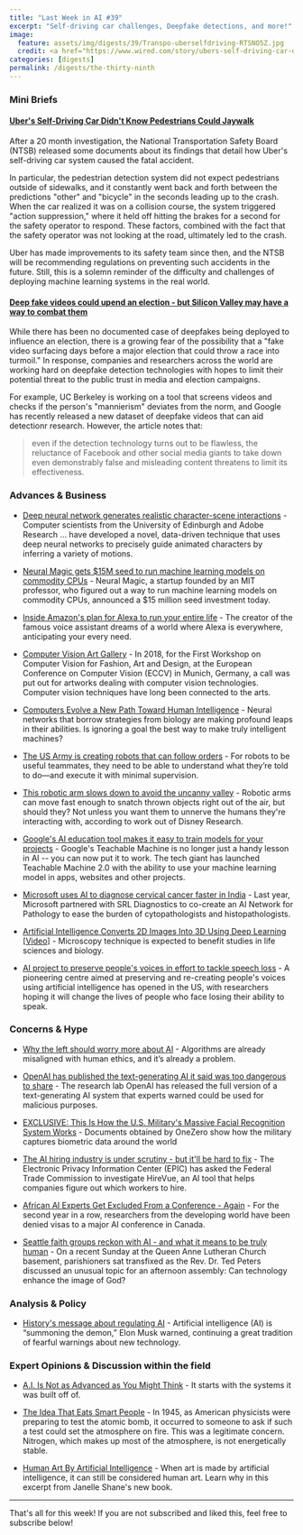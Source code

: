 ```yaml
---
title: "Last Week in AI #39"
excerpt: "Self-driving car challenges, Deepfake detections, and more!"
image: 
  feature: assets/img/digests/39/Transpo-uberselfdriving-RTSNO5Z.jpg
  credit: <a href="https://www.wired.com/story/ubers-self-driving-car-didnt-know-pedestrians-could-jaywalk/"> Aaron Josefczyk / Reuters </a>
categories: [digests]
permalink: /digests/the-thirty-ninth
---
```


### Mini Briefs

#### [Uber's Self-Driving Car Didn't Know Pedestrians Could Jaywalk](https://www.wired.com/story/ubers-self-driving-car-didnt-know-pedestrians-could-jaywalk/)

After a 20 month investigation, the National Transportation Safety Board (NTSB) released some documents about its findings that detail how Uber's self-driving car system caused the fatal accident.

In particular, the pedestrian detection system did not expect pedestrians outside of sidewalks, and it constantly went back and forth between the predictions "other" and "bicycle" in the seconds leading up to the crash.
When the car realized it was on a collision course, the system triggered "action suppression," where it held off hitting the brakes for a second for the safety operator to respond.
These factors, combined with the fact that the safety operator was not looking at the road, ultimately led to the crash.

Uber has made improvements to its safety team since then, and the NTSB will be recommending regulations on preventing such accidents in the future.
Still, this is a solemn reminder of the difficulty and challenges of deploying machine learning systems in the real world.

#### [Deep fake videos could upend an election - but Silicon Valley may have a way to combat them](https://www.latimes.com/politics/story/2019-11-05/deep-fakes-2020-election-silicon-valley-cure)

While there has been no documented case of deepfakes being deployed to influence an election, there is a growing fear of the possibility that a "fake video surfacing days before a major election that could throw a race into turmoil."
In response, companies and researchers across the world are working hard on deepfake detection technologies with hopes to limit their potential threat to the public trust in media and election campaigns.

For example, UC Berkeley is working on a tool that screens videos and checks if the person's "mannierism" deviates from the norm, and Google has recently released a new dataset of deepfake videos that can aid detectionr research.
However, the article notes that:

> even if the detection technology turns out to be flawless, the reluctance of Facebook and other social media giants to take down even demonstrably false and misleading content threatens to limit its effectiveness.

### Advances & Business

* [Deep neural network generates realistic character-scene interactions](https://www.eurekalert.org/pub_releases/2019-10/afcm-dnn102919.php) - Computer scientists from the University of Edinburgh and Adobe Research ... have developed a novel, data-driven technique that uses deep neural networks to precisely guide animated characters by inferring a variety of motions.

* [Neural Magic gets $15M seed to run machine learning models on commodity CPUs](https://techcrunch.com/2019/11/06/neural-magic-gets-15m-seed-to-run-machine-learning-models-on-commodity-cpus/) - Neural Magic, a startup founded by an MIT professor, who figured out a way to run machine learning models on commodity CPUs, announced a $15 million seed investment today.

* [Inside Amazon's plan for Alexa to run your entire life](https://www.technologyreview.com/s/614676/amazon-alexa-will-run-your-life-data-privacy/) - The creator of the famous voice assistant dreams of a world where Alexa is everywhere, anticipating your every need.

* [Computer Vision Art Gallery](https://computervisionart.com/) - In 2018, for the First Workshop on Computer Vision for Fashion, Art and Design, at the European Conference on Computer Vision (ECCV) in Munich, Germany, a call was put out for artworks dealing with computer vision technologies.  Computer vision techniques have long been connected to the arts.

* [Computers Evolve a New Path Toward Human Intelligence](https://www.quantamagazine.org/computers-evolve-a-new-path-toward-human-intelligence-20191106/) - Neural networks that borrow strategies from biology are making profound leaps in their abilities. Is ignoring a goal the best way to make truly intelligent machines?

* [The US Army is creating robots that can follow orders](https://www.technologyreview.com/s/614686/the-us-army-is-creating-robots-that-can-follow-ordersand-ask-if-they-dont-understand/) - For robots to be useful teammates, they need to be able to understand what they’re told to do—and execute it with minimal supervision.

* [This robotic arm slows down to avoid the uncanny valley](https://techcrunch.com/2019/11/07/this-robotic-arm-slows-down-to-avoid-the-uncanny-valley/) - Robotic arms can move fast enough to snatch thrown objects right out of the air, but should they? Not unless you want them to unnerve the humans they're interacting with, according to work out of Disney Research.

* [Google's AI education tool makes it easy to train models for your projects](https://www.engadget.com/2019/11/07/google-teachable-machine-2/) - Google's Teachable Machine is no longer just a handy lesson in AI -- you can now put it to work. The tech giant has launched Teachable Machine 2.0 with the ability to use your machine learning model in apps, websites and other projects.

* [Microsoft uses AI to diagnose cervical cancer faster in India](https://techcrunch.com/2019/11/09/microsoft-srl-diagnostics-cervical-cancer/) - Last year, Microsoft  partnered with SRL Diagnostics to co-create an AI Network for Pathology to ease the burden of cytopathologists and histopathologists.

* [Artificial Intelligence Converts 2D Images Into 3D Using Deep Learning [Video]](https://scitechdaily.com/artificial-intelligence-converts-2d-images-into-3d-using-deep-learning-video/) - Microscopy technique is expected to benefit studies in life sciences and biology.

* [AI project to preserve people's voices in effort to tackle speech loss](https://www.theguardian.com/technology/2019/nov/09/centre-tackle-speech-loss-preserving-voices-artificial-intelligence) - A pioneering centre aimed at preserving and re-creating people's voices using artificial intelligence has opened in the US, with researchers hoping it will change the lives of people who face losing their ability to speak.

### Concerns & Hype

* [Why the left should worry more about AI](https://www.vox.com/future-perfect/2019/11/7/20897531/artificial-intelligence-left-socialist-google-deepmind) - Algorithms are already misaligned with human ethics, and it’s already a problem.

* [OpenAI has published the text-generating AI it said was too dangerous to share](https://www.theverge.com/2019/11/7/20953040/openai-text-generation-ai-gpt-2-full-model-release-1-5b-parameters) - The research lab OpenAI has released the full version of a text-generating AI system that experts warned could be used for malicious purposes.

* [EXCLUSIVE: This Is How the U.S. Military's Massive Facial Recognition System Works](https://onezero.medium.com/exclusive-this-is-how-the-u-s-militarys-massive-facial-recognition-system-works-bb764291b96d) - Documents obtained by OneZero show how the military captures biometric data around the world

* [The AI hiring industry is under scrutiny - but it'll be hard to fix](https://www.technologyreview.com/f/614694/hirevue-ai-automated-hiring-discrimination-ftc-epic-bias/) - The Electronic Privacy Information Center (EPIC) has asked the Federal Trade Commission to investigate HireVue, an AI tool that helps companies figure out which workers to hire. 

* [African AI Experts Get Excluded From a Conference - Again](https://www.wired.com/story/african-ai-experts-get-excluded-from-a-conference-again/) - For the second year in a row, researchers from the developing world have been denied visas to a major AI conference in Canada.

* [Seattle faith groups reckon with AI - and what it means to be truly human](https://www.seattletimes.com/business/technology/seattle-faith-groups-reckon-with-ai-and-what-it-means-to-be-truly-human/) - On a recent Sunday at the Queen Anne Lutheran Church basement, parishioners sat transfixed as the Rev. Dr. Ted Peters discussed an unusual topic for an afternoon assembly: Can technology enhance the image of God?

### Analysis & Policy

* [History's message about regulating AI](https://www.brookings.edu/research/historys-message-about-regulating-ai/) - Artificial intelligence (AI) is “summoning the demon,” Elon Musk warned, continuing a great tradition of fearful warnings about new technology.

### Expert Opinions & Discussion within the field

* [A.I. Is Not as Advanced as You Might Think](https://zora.medium.com/a-i-is-not-as-advanced-as-you-might-think-97657e9eecdc) - It starts with the systems it was built off of.

* [The Idea That Eats Smart People](https://idlewords.com/talks/superintelligence.htm) - In 1945, as American physicists were preparing to test the atomic bomb, it occurred to someone to ask if such a test could set the atmosphere on fire. This was a legitimate concern. Nitrogen, which makes up most of the atmosphere, is not energetically stable.

* [Human Art By Artificial Intelligence](https://www.sciencefriday.com/articles/human-art-by-artificial-intelligence/) - When art is made by artificial intelligence, it can still be considered human art. Learn why in this excerpt from Janelle Shane's new book.

<hr>

That's all for this week! If you are not subscribed and liked this, feel free to subscribe below!
